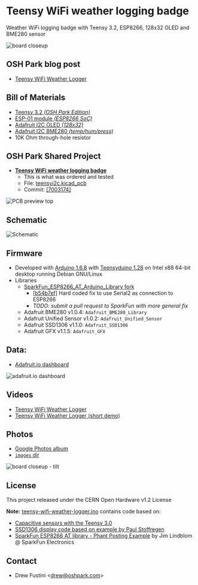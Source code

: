 # Teensy WiFi weather logging badge
Weather WiFi logging badge with Teensy 3.2, ESP8266, 128x32 OLED and BME280 sensor

![board closeup](https://raw.githubusercontent.com/pdp7/teensy-wifi-weather-logger/master/images/crop.png)

## OSH Park blog post
* [Teensy WiFi Weather Logger](https://blog.oshpark.com/2016/09/04/teensy-wifi-weather-logger/)

## Bill of Materials
* [Teensy 3.2 _(OSH Park Edition)_](https://oshpark.com/teensy)
* [ESP-01 module _(ESP8266 SoC)_](https://www.amazon.com/Diymall%C2%AE-Esp8266-Serial-Wireless-Transceiver/dp/B00O34AGSU)
* [Adafruit I2C OLED _(128x32)_](https://www.adafruit.com/product/931)
* [Adafruit I2C BME280 _(temp/hum/press)_](https://www.adafruit.com/product/2652)
* 10K Ohm through-hole resistor

## OSH Park Shared Project
* **[Teensy WiFi weather logging badge](https://oshpark.com/projects/aCAtXvMP)**
   * This is what was ordered and tested
   * File: [teensyi2c.kicad_pcb](https://github.com/pdp7/teensy-wifi-weather-logger/blob/7003174a60241e1a554e16e218b749da8fd9b785/hardware/teensyi2c.kicad_pcb)
   * Commit: [[7003174]](https://github.com/pdp7/teensy-wifi-weather-logger/commit/7003174a60241e1a554e16e218b749da8fd9b785)

![PCB preview top](https://github.com/pdp7/teensy-wifi-weather-logger/blob/master/images/pcb.png)

## Schematic
![Schematic](https://github.com/pdp7/teensy-wifi-weather-logger/blob/master/images/schematic.png)


## Firmware
* Developed with [Arduino 1.6.8](https://www.arduino.cc/en/Main/OldSoftwareReleases#previous) with [Teensyduino 1.28](https://www.pjrc.com/teensy/td_download.html) on Intel x88 64-bit desktop running Debian GNU/Linux
* Libraries
   * [SparkFun_ESP8266_AT_Arduino_Library fork](https://github.com/pdp7/SparkFun_ESP8266_AT_Arduino_Library)
     * [[b54b7ef]](https://github.com/pdp7/SparkFun_ESP8266_AT_Arduino_Library/commit/b54b7ef9adb190625479ca260df3bd32e37d1230) Hard coded fix to use Serial2 as connection to ESP8266
     * _TODO: submit a pull request to SparkFun with more general fix_
   * Adafruit BME280 v1.0.4: `Adafruit_BME280_Library` 
   * Adafruit Unified Sensor v1.0.2: `Adafruit_Unified_Sensor`
   * Adafruit SSD1306 v1.1.0: `Adafruit_SSD1306` 
   * Adafruit GFX v1.1.5: `Adafruit_GFX`

## Data:
* [Adafruit.io dashboard](https://io.adafruit.com/drewfustini/teensy-weather-wifi-logger#)

![adafruit.io dashboard](https://raw.githubusercontent.com/pdp7/teensy-wifi-weather-logger/master/images/adafruit-crop.png)

## Videos
* [Teensy WiFi Weather Logger](https://www.youtube.com/watch?v=4_19no4auhY)
* [Teensy WiFi Weather Logger (short demo) ](https://www.youtube.com/watch?v=Mvm6nQrg_Dw)

## Photos
* [Google Photos album](https://goo.gl/photos/Le2FGBFNvm8KNdKC9)
* [`images` dir](/images)

![board closeup - tilt](https://raw.githubusercontent.com/pdp7/teensy-wifi-weather-logger/master/images/crop3.png)

## License
This project released under the CERN Open Hardware v1.2 License

**Note:** [teensy-wifi-weather-logger.ino](https://github.com/pdp7/teensy-wifi-weather-logger/blob/master/firmware/teensy-wifi-weather-logger/teensy-wifi-weather-logger.ino) contains code based on:

* [Capacitive sensors with the Teensy 3.0](http://njhurst.com/blog/01356576041)
* [SSD1306 display code based on example by Paul Stoffregen](https://www.pjrc.com/teensy/td_libs_SSD1306.html)
* [SparkFun ESP8266 AT library - Phant Posting Example](https://github.com/sparkfun/SparkFun_ESP8266_AT_Arduino_Library) by Jim Lindblom @ SparkFun Electronics

## Contact
* Drew Fustini &lt;drew@oshpark.com&gt;
